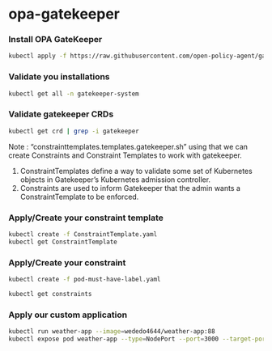 # opa-gatekeeper

### Install OPA GateKeeper

```bash
kubectl apply -f https://raw.githubusercontent.com/open-policy-agent/gatekeeper/master/deploy/gatekeeper.yaml
```

### Validate you installations

```bash
kubectl get all -n gatekeeper-system
```

### Validate gatekeeper CRDs

```bash
kubectl get crd | grep -i gatekeeper
```

Note : “constrainttemplates.templates.gatekeeper.sh” using that we can create Constraints and Constraint Templates to work with gatekeeper.

1. ConstraintTemplates define a way to validate some set of Kubernetes objects in Gatekeeper’s Kubernetes admission controller.
2. Constraints are used to inform Gatekeeper that the admin wants a ConstraintTemplate to be enforced.

### Apply/Create your constraint template

```bash
kubectl create -f ConstraintTemplate.yaml
kubectl get ConstraintTemplate
```

### Apply/Create your constraint

```bash
kubectl create -f pod-must-have-label.yaml
```

```bash 
kubectl get constraints
```

### Apply our custom application

```bash
kubectl run weather-app --image=wededo4644/weather-app:88
kubectl expose pod weather-app --type=NodePort --port=3000 --target-port=3000 --name=weather-app-service
```
